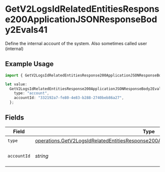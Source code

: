 # GetV2LogsIdRelatedEntitiesResponse200ApplicationJSONResponseBody2Evals41

Define the internal account of the system. Also sometimes called user (internal)

## Example Usage

```typescript
import { GetV2LogsIdRelatedEntitiesResponse200ApplicationJSONResponseBody2Evals41 } from "orq-poc-typescript-multi-env-version/models/operations";

let value:
  GetV2LogsIdRelatedEntitiesResponse200ApplicationJSONResponseBody2Evals41 = {
    type: "account",
    accountId: "332192a7-fe80-4e83-b288-2740beb86a27",
  };
```

## Fields

| Field                                                                                                                                                                                            | Type                                                                                                                                                                                             | Required                                                                                                                                                                                         | Description                                                                                                                                                                                      |
| ------------------------------------------------------------------------------------------------------------------------------------------------------------------------------------------------ | ------------------------------------------------------------------------------------------------------------------------------------------------------------------------------------------------ | ------------------------------------------------------------------------------------------------------------------------------------------------------------------------------------------------ | ------------------------------------------------------------------------------------------------------------------------------------------------------------------------------------------------ |
| `type`                                                                                                                                                                                           | [operations.GetV2LogsIdRelatedEntitiesResponse200ApplicationJSONResponseBody2Evals4Type](../../models/operations/getv2logsidrelatedentitiesresponse200applicationjsonresponsebody2evals4type.md) | :heavy_check_mark:                                                                                                                                                                               | N/A                                                                                                                                                                                              |
| `accountId`                                                                                                                                                                                      | *string*                                                                                                                                                                                         | :heavy_check_mark:                                                                                                                                                                               | The id of the resource                                                                                                                                                                           |
